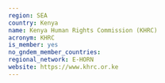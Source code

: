 ```yaml
---
region: SEA
country: Kenya
name: Kenya Human Rights Commission (KHRC)
acronym: KHRC
is_member: yes
no_gndem_member_countries:
regional_network: E-HORN
website: https://www.khrc.or.ke
---
```

